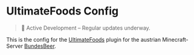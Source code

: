 # UltimateFoods Config

> 🚧 Active Development – Regular updates underway.

This is the config for the [UltimateFoods](https://www.spigotmc.org/resources/✨ultimate-foods-✅-230-custom-foods-✅-1-14-➟-1-20-food-textures-categories-recipes-✨.108082/) plugin for the austrian Minecraft-Server [BundesBeer](https://beer.v1.cx/).
